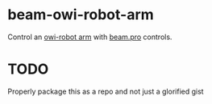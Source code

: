 # beam-owi-robot-arm

Control an [owi-robot arm](http://www.owirobots.com/store/catalog/robotic-arm-and-accessories/owi-535pc-robotic-arm-kit-with-usb-pc-interface-184.html) with [beam.pro](https://beam.pro) controls.

# TODO

Properly package this as a repo and not just a glorified gist
